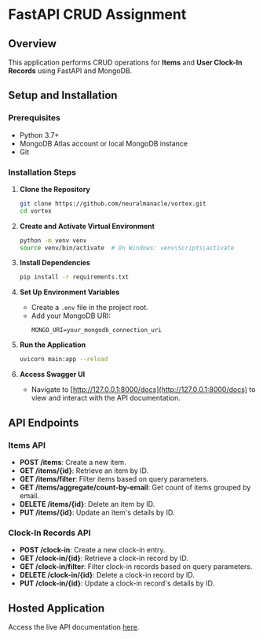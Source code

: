 # FastAPI CRUD Assignment

## Overview
This application performs CRUD operations for **Items** and **User Clock-In Records** using FastAPI and MongoDB.

## Setup and Installation

### Prerequisites
- Python 3.7+
- MongoDB Atlas account or local MongoDB instance
- Git

### Installation Steps
1. **Clone the Repository**
    ```bash
    git clone https://github.com/neuralmanacle/vortex.git
    cd vortex
    ```

2. **Create and Activate Virtual Environment**
    ```bash
    python -m venv venv
    source venv/bin/activate  # On Windows: venv\Scripts\activate
    ```

3. **Install Dependencies**
    ```bash
    pip install -r requirements.txt
    ```

4. **Set Up Environment Variables**
    - Create a `.env` file in the project root.
    - Add your MongoDB URI:
        ```
        MONGO_URI=your_mongodb_connection_uri
        ```

5. **Run the Application**
    ```bash
    uvicorn main:app --reload
    ```

6. **Access Swagger UI**
    - Navigate to [http://127.0.0.1:8000/docs](http://127.0.0.1:8000/docs) to view and interact with the API documentation.

## API Endpoints

### Items API
- **POST /items**: Create a new item.
- **GET /items/{id}**: Retrieve an item by ID.
- **GET /items/filter**: Filter items based on query parameters.
- **GET /items/aggregate/count-by-email**: Get count of items grouped by email.
- **DELETE /items/{id}**: Delete an item by ID.
- **PUT /items/{id}**: Update an item's details by ID.

### Clock-In Records API
- **POST /clock-in**: Create a new clock-in entry.
- **GET /clock-in/{id}**: Retrieve a clock-in record by ID.
- **GET /clock-in/filter**: Filter clock-in records based on query parameters.
- **DELETE /clock-in/{id}**: Delete a clock-in record by ID.
- **PUT /clock-in/{id}**: Update a clock-in record's details by ID.

## Hosted Application
Access the live API documentation [here](full-tim-neuralmanacle-c1da6dfa.koyeb.app/docs).


